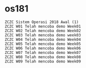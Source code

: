 # os181
	ZCZC Sistem Operasi 2018 Awal (1)
	ZCZC W01 Telah mencoba demo Week01
	ZCZC W02 Telah mencoba demo Week02
	ZCZC W03 Telah mencoba demo week03
	ZCZC W04 Telah mencoba demo Week04
	ZCZC W05 Telah mencoba demo Week05
	ZCZC W06 Telah mencoba demo Week06
	ZCZC W07 Telah mencoba demo Week07
	ZCZC W08 Telah mencoba demo Week08
	ZCZC W09 Telah mencoba demo Week09
